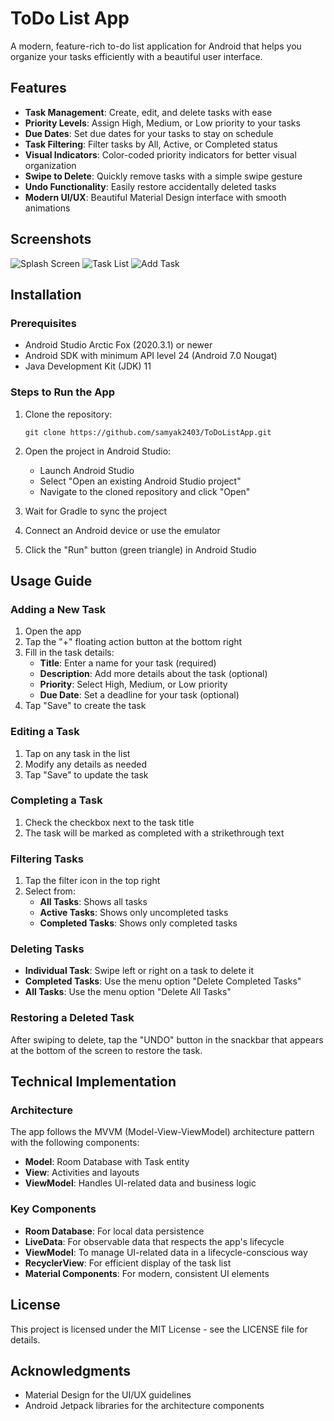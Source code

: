 # ToDo List App

A modern, feature-rich to-do list application for Android that helps you organize your tasks efficiently with a beautiful user interface.

## Features

- **Task Management**: Create, edit, and delete tasks with ease
- **Priority Levels**: Assign High, Medium, or Low priority to your tasks
- **Due Dates**: Set due dates for your tasks to stay on schedule
- **Task Filtering**: Filter tasks by All, Active, or Completed status
- **Visual Indicators**: Color-coded priority indicators for better visual organization
- **Swipe to Delete**: Quickly remove tasks with a simple swipe gesture
- **Undo Functionality**: Easily restore accidentally deleted tasks
- **Modern UI/UX**: Beautiful Material Design interface with smooth animations

## Screenshots

![Splash Screen](screenshots/splash_screen.png)
![Task List](screenshots/task_list.png)
![Add Task](screenshots/add_task.png)

## Installation

### Prerequisites

- Android Studio Arctic Fox (2020.3.1) or newer
- Android SDK with minimum API level 24 (Android 7.0 Nougat)
- Java Development Kit (JDK) 11

### Steps to Run the App

1. Clone the repository:
   ```
   git clone https://github.com/samyak2403/ToDoListApp.git
   ```

2. Open the project in Android Studio:
   - Launch Android Studio
   - Select "Open an existing Android Studio project"
   - Navigate to the cloned repository and click "Open"

3. Wait for Gradle to sync the project

4. Connect an Android device or use the emulator

5. Click the "Run" button (green triangle) in Android Studio

## Usage Guide

### Adding a New Task

1. Open the app
2. Tap the "+" floating action button at the bottom right
3. Fill in the task details:
   - **Title**: Enter a name for your task (required)
   - **Description**: Add more details about the task (optional)
   - **Priority**: Select High, Medium, or Low priority
   - **Due Date**: Set a deadline for your task (optional)
4. Tap "Save" to create the task

### Editing a Task

1. Tap on any task in the list
2. Modify any details as needed
3. Tap "Save" to update the task

### Completing a Task

1. Check the checkbox next to the task title
2. The task will be marked as completed with a strikethrough text

### Filtering Tasks

1. Tap the filter icon in the top right
2. Select from:
   - **All Tasks**: Shows all tasks
   - **Active Tasks**: Shows only uncompleted tasks
   - **Completed Tasks**: Shows only completed tasks

### Deleting Tasks

- **Individual Task**: Swipe left or right on a task to delete it
- **Completed Tasks**: Use the menu option "Delete Completed Tasks"
- **All Tasks**: Use the menu option "Delete All Tasks"

### Restoring a Deleted Task

After swiping to delete, tap the "UNDO" button in the snackbar that appears at the bottom of the screen to restore the task.

## Technical Implementation

### Architecture

The app follows the MVVM (Model-View-ViewModel) architecture pattern with the following components:

- **Model**: Room Database with Task entity
- **View**: Activities and layouts
- **ViewModel**: Handles UI-related data and business logic

### Key Components

- **Room Database**: For local data persistence
- **LiveData**: For observable data that respects the app's lifecycle
- **ViewModel**: To manage UI-related data in a lifecycle-conscious way
- **RecyclerView**: For efficient display of the task list
- **Material Components**: For modern, consistent UI elements

## License

This project is licensed under the MIT License - see the LICENSE file for details.

## Acknowledgments

- Material Design for the UI/UX guidelines
- Android Jetpack libraries for the architecture components 
